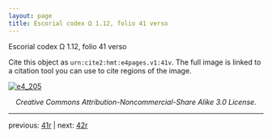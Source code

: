 ```yaml
---
layout: page
title: Escorial codex Ω 1.12, folio 41 verso
---
```


Escorial codex Ω 1.12, folio 41 verso

Cite this object as `urn:cite2:hmt:e4pages.v1:41v`.  The full image is linked to a citation tool you can use to cite regions of the image.

[![e4_205](http://www.homermultitext.org/iipsrv?IIIF=/project/homer/pyramidal/deepzoom/hmt/e4img/2017a/e4_205.tif/full/800,/0/default.jpg)](http://www.homermultitext.org/ict2/?urn=urn:cite2:hmt:e4img.2017a:e4_205) 

<p style="text-align: center; font-style: italic;">Creative Commons Attribution-Noncommercial-Share Alike 3.0 License.</p>

---

previous: [41r](../41r/) | next: [42r](../42r/)